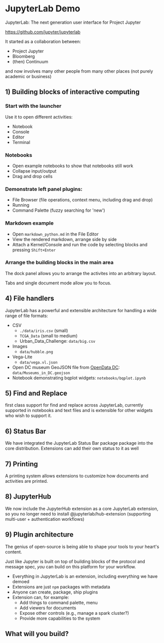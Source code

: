 # JupyterLab Demo

JupyterLab: The next generation user interface for Project Jupyter

https://github.com/jupyter/jupyterlab

It started as a collaboration between:

* Project Jupyter
* Bloomberg
* (then) Continuum

and now involves many other people from many other places (not purely academic or business)

## 1) Building blocks of interactive computing

### Start with the launcher


Use it to open different activities:

* Notebook
* Console
* Editor
* Terminal

### Notebooks

* Open example notebooks to show that notebooks still work
* Collapse input/output
* Drag and drop cells

### Demonstrate left panel plugins:

* File Browser (file operations, context menu, including drag and drop)
* Running
* Command Palette (fuzzy searching for 'new')

### Markdown example

* Open `markdown_python.md` in the File Editor
* View the rendered markdown, arrange side by side
* Attach a Kernel/Console and run the code by selecting blocks and pressing
  `Shift+Enter`

### Arrange the building blocks in the main area

The dock panel allows you to arrange the activites into an
arbitrary layout.

Tabs and single document mode allow you to focus.

## 4) File handlers

JupyterLab has a powerful and extensible architecture for handling a wide range of file formats:

* CSV
  - `./data/iris.csv` (small)
  - `TCGA_Data` (small to medium)
  - Urban_Data_Challenge: `data/big.csv`
* Images
  - `data/hubble.png`
* Vega-Lite
  - `data/vega.vl.json`
* Open DC museum GeoJSON file from [OpenData DC](http://opendata.dc.gov/datasets/2e65fc16edc3481989d2cc17e6f8c533_54): `data/Museums_in_DC.geojson`
* Notebook demonstrating bqplot widgets: `notebooks/bqplot.ipynb`

## 5) Find and Replace
first class support for find and replace across JupyterLab, currently supported in 
notebooks and text files and is extensible for other widgets who wish to support it.

## 6) Status Bar
We have integrated the JupyterLab Status Bar package package into the core distribution. Extensions can add their own status to it as well 

## 7) Printing

A printing system allows extensions to customize how documents and activities are printed. 

## 8) JupyterHub

We now include the JupyterHub extension as a core JupyterLab extension, so you no longer need to install @jupyterlab/hub-extension (supporting multi-user + authentication workflows)

## 9) Plugin architecture

The genius of open-source is being able to shape your tools to your heart's content.

Just like Jupyter is built on top of building blocks of the protocol and message spec, *you* can build on this platform for your workflow.

* Everything in JupyterLab is an extension, including everything we have demoed
* Extensions are just `npm` packages with metadata
* Anyone can create, package, ship plugins
* Extension can, for example:
  - Add things to command palette, menu
  - Add viewers for documents
  - Expose other controls (e.g., manage a spark cluster?)
  - Provide more capabilities to the system

## What will you build?

